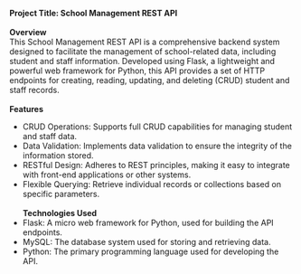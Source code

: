 **Project Title: School Management REST API**<br /><br />
**Overview**<br />
This School Management REST API is a comprehensive backend system designed to facilitate the management of school-related data, including student and staff information. Developed using Flask, a lightweight and powerful web framework for Python, this API provides a set of HTTP endpoints for creating, reading, updating, and deleting (CRUD) student and staff records.<br />
<br />
**Features**<br />
* CRUD Operations: Supports full CRUD capabilities for managing student and staff data.<br />
* Data Validation: Implements data validation to ensure the integrity of the information stored.<br />
* RESTful Design: Adheres to REST principles, making it easy to integrate with front-end applications or other systems.<br />
* Flexible Querying: Retrieve individual records or collections based on specific parameters.<br /><br />
**Technologies Used**<br />
* Flask: A micro web framework for Python, used for building the API endpoints.<br />
* MySQL: The database system used for storing and retrieving data.<br />
* Python: The primary programming language used for developing the API.<br />

